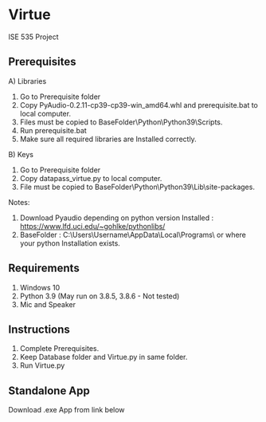 # Virtue
ISE 535 Project

## Prerequisites

A) Libraries

1) Go to Prerequisite folder
2) Copy PyAudio-0.2.11-cp39-cp39-win_amd64.whl and prerequisite.bat to local computer.
3) Files must be copied to BaseFolder\Python\Python39\Scripts.
4) Run prerequisite.bat
5) Make sure all required libraries are Installed correctly.

B) Keys

1) Go to Prerequisite folder
2) Copy datapass_virtue.py to local computer.
3) File must be copied to BaseFolder\Python\Python39\Lib\site-packages.

Notes:
1) Download Pyaudio depending on python version Installed : https://www.lfd.uci.edu/~gohlke/pythonlibs/
2) BaseFolder : C:\Users\Username\AppData\Local\Programs\  or where your python Installation exists.

## Requirements

1) Windows 10
2) Python 3.9 (May run on 3.8.5, 3.8.6 - Not tested)
3) Mic and Speaker

## Instructions

1) Complete Prerequisites.
2) Keep Database folder and Virtue.py in same folder.
3) Run Virtue.py

## Standalone App

Download .exe App from link below

